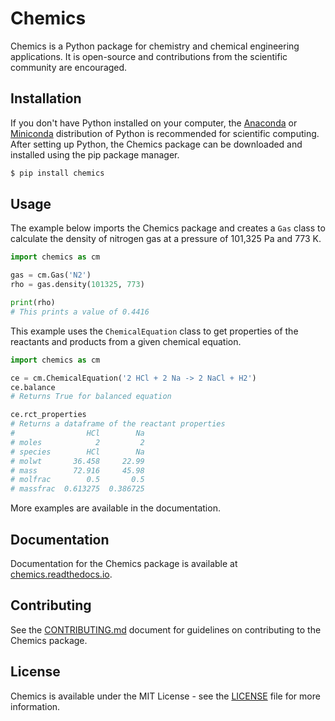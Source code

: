 # Chemics

Chemics is a Python package for chemistry and chemical engineering applications. It is open-source and contributions from the scientific community are encouraged.

## Installation

If you don't have Python installed on your computer, the [Anaconda](https://www.anaconda.com) or [Miniconda](https://conda.io/miniconda.html) distribution of Python is recommended for scientific computing. After setting up Python, the Chemics package can be downloaded and installed using the pip package manager.

```bash
$ pip install chemics
```

## Usage

The example below imports the Chemics package and creates a `Gas` class to calculate the density of nitrogen gas at a pressure of 101,325 Pa and 773 K.

```python
import chemics as cm

gas = cm.Gas('N2')
rho = gas.density(101325, 773)

print(rho)
# This prints a value of 0.4416
```

This example uses the `ChemicalEquation` class to get properties of the reactants and products from a given chemical equation.

```python
import chemics as cm

ce = cm.ChemicalEquation('2 HCl + 2 Na -> 2 NaCl + H2')
ce.balance
# Returns True for balanced equation

ce.rct_properties
# Returns a dataframe of the reactant properties
#                HCl        Na
# moles            2         2
# species        HCl        Na
# molwt       36.458     22.99
# mass        72.916     45.98
# molfrac        0.5       0.5
# massfrac  0.613275  0.386725
```

More examples are available in the documentation.

## Documentation

Documentation for the Chemics package is available at [chemics.readthedocs.io](https://chemics.readthedocs.io).

## Contributing

See the [CONTRIBUTING.md](CONTRIBUTING.md) document for guidelines on contributing to the Chemics package.

## License

Chemics is available under the MIT License - see the [LICENSE](LICENSE) file for more information.
